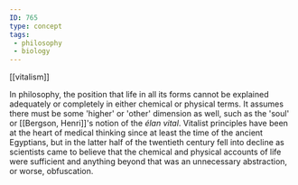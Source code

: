 ```yaml
---
ID: 765
type: concept
tags: 
 - philosophy
 - biology
---
```


[[vitalism]]

 In philosophy, the
position that life in all its forms cannot be explained adequately or
completely in either chemical or physical terms. It assumes there must
be some 'higher' or 'other' dimension as well, such as the 'soul' or
[[Bergson, Henri]]'s notion of
the *élan vital*. Vitalist principles have been at the heart of medical
thinking since at least the time of the ancient Egyptians, but in the
latter half of the twentieth century fell into decline as scientists
came to believe that the chemical and physical accounts of life were
sufficient and anything beyond that was an unnecessary abstraction, or
worse, obfuscation.
